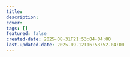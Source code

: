 ```yaml
---
title:
description:
cover:
tags: []
featured: false
created-date: 2025-08-31T21:53:04-04:00
last-updated-date: 2025-09-12T16:53:52-04:00
---
```

